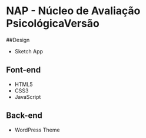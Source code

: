 # NAP - Núcleo de Avaliação PsicológicaVersão

##Design

* Sketch App

## Font-end 

* HTML5
* CSS3
* JavaScript

## Back-end

* WordPress Theme